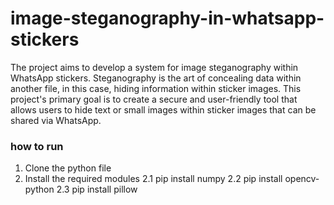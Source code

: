 # image-steganography-in-whatsapp-stickers
The project aims to develop a system for image steganography within WhatsApp stickers. Steganography is the art of concealing data within another file, in this case, hiding information within sticker images. This project's primary goal is to create a secure and user-friendly tool that allows users to hide text or small images within sticker images that can be shared via WhatsApp.



###  how to run
1. Clone the python file
2. Install the required modules
        2.1  pip install numpy
        2.2  pip install opencv-python
        2.3  pip install pillow







